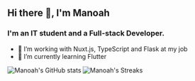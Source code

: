 ## Hi there 👋, I'm Manoah

### I'm an IT student and a Full-stack Developer.

- 🔭 I’m working with Nuxt.js, TypeScript and Flask at my job
- 🌱 I’m currently learning Flutter

![Manoah's GitHub stats](https://github-readme-stats.vercel.app/api?username=mtdvlpr&count_private=true&show_icons=true&theme=transparent)
![Manoah's Streaks](https://streak-stats.demolab.com/?user=mtdvlpr&theme=dark&ring=025bda&fire=025bda&currStreakLabel=025bda&background=00000000&currStreakNum=417e87&sideLabels=025bda&sideNums=417e87)
